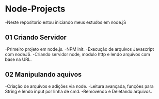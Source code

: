 # Node-Projects
-Neste repositorio estou iniciando meus estudos em node.jS

## 01 Criando Servidor
<p>
-Primeiro projeto em node.js.
-NPM init.
-Execução de arquivos Javascript com nodeJS.
-Criando servidor node, modulo http e lendo arquivos com base na URL.
</p>

## 02 Manipulando aquivos
<p>
-Criação de arquivos e adições via node.
-Leitura avançada, funções para String e lendo input por linha de cmd.
-Removendo e Deletando arquivos.
</p>